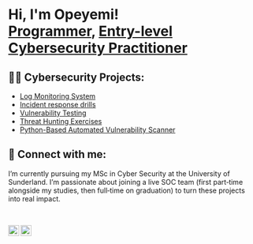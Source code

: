 <h1>Hi, I'm Opeyemi! <br/><a href="https://github.com/ishaq-tech">Programmer</a>, <a href="https://www.linkedin.com/in/ishaqsotubo/">Entry-level Cybersecurity Practitioner</a>

<h2>👨‍💻 Cybersecurity Projects:</h2>

  - [Log Monitoring System](https://github.com/)
  - [Incident response drills](https://github.com/)
  - [Vulnerability Testing](https://github.com/)
  - [Threat Hunting Exercises](https://github.com/)
  - [Python-Based Automated Vulnerability Scanner](https://github.com/)


<h2> 🤳 Connect with me:</h2>
<t>I’m currently pursuing my MSc in Cyber Security at the University of Sunderland. I’m passionate about joining a live SOC team (first part‑time alongside my studies, then full‑time on graduation) to turn these projects into real impact.</t> <p><br></p>

[<img align="left" alt="IshaqSotubo | LinkedIn" width="22px" src="https://cdn.jsdelivr.net/npm/simple-icons@v3/icons/linkedin.svg" />][linkedin]
[<img align="left" alt="IshaqSotubo | Instagram" width="22px" src="https://cdn.jsdelivr.net/npm/simple-icons@v3/icons/instagram.svg" />][Instagram]

[instagram]: https://www.instagram.com/_mr_blonde/
[linkedin]: https://linkedin.com/in/ishaqsotubo/
